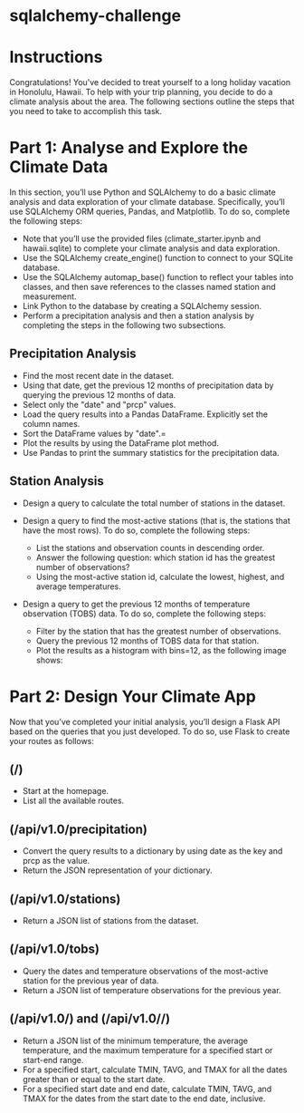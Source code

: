 # sqlalchemy-challenge

# Instructions

Congratulations! You've decided to treat yourself to a long holiday vacation in Honolulu, Hawaii. To help with your trip planning, you decide to do a climate analysis about the area. The following sections outline the steps that you need to take to accomplish this task.

# Part 1: Analyse and Explore the Climate Data

In this section, you’ll use Python and SQLAlchemy to do a basic climate analysis and data exploration of your climate database. Specifically, you’ll use SQLAlchemy ORM queries, Pandas, and Matplotlib. To do so, complete the following steps:

- Note that you’ll use the provided files (climate_starter.ipynb and hawaii.sqlite) to complete your climate analysis and data exploration.
- Use the SQLAlchemy create_engine() function to connect to your SQLite database.
- Use the SQLAlchemy automap_base() function to reflect your tables into classes, and then save references to the classes named station and measurement.
- Link Python to the database by creating a SQLAlchemy session.
- Perform a precipitation analysis and then a station analysis by completing the steps in the following two subsections.

## Precipitation Analysis

- Find the most recent date in the dataset.
- Using that date, get the previous 12 months of precipitation data by querying the previous 12 months of data.
- Select only the "date" and "prcp" values.
- Load the query results into a Pandas DataFrame. Explicitly set the column names.
- Sort the DataFrame values by "date".=
- Plot the results by using the DataFrame plot method.
- Use Pandas to print the summary statistics for the precipitation data.

## Station Analysis

- Design a query to calculate the total number of stations in the dataset.

- Design a query to find the most-active stations (that is, the stations that have the most rows). To do so, complete the following steps:
  - List the stations and observation counts in descending order.
  - Answer the following question: which station id has the greatest number of observations?
  - Using the most-active station id, calculate the lowest, highest, and average temperatures.
- Design a query to get the previous 12 months of temperature observation (TOBS) data. To do so, complete the following steps:
  - Filter by the station that has the greatest number of observations.
  - Query the previous 12 months of TOBS data for that station.
  - Plot the results as a histogram with bins=12, as the following image shows:

# Part 2: Design Your Climate App
Now that you’ve completed your initial analysis, you’ll design a Flask API based on the queries that you just developed. To do so, use Flask to create your routes as follows:

## (/)
- Start at the homepage.
- List all the available routes.

## (/api/v1.0/precipitation)
- Convert the query results to a dictionary by using date as the key and prcp as the value.
- Return the JSON representation of your dictionary.

## (/api/v1.0/stations)
- Return a JSON list of stations from the dataset.

## (/api/v1.0/tobs)
- Query the dates and temperature observations of the most-active station for the previous year of data.
- Return a JSON list of temperature observations for the previous year.

## (/api/v1.0/<start>) and (/api/v1.0/<start>/<end>)
- Return a JSON list of the minimum temperature, the average temperature, and the maximum temperature for a specified start or start-end range.
- For a specified start, calculate TMIN, TAVG, and TMAX for all the dates greater than or equal to the start date.
- For a specified start date and end date, calculate TMIN, TAVG, and TMAX for the dates from the start date to the end date, inclusive.
